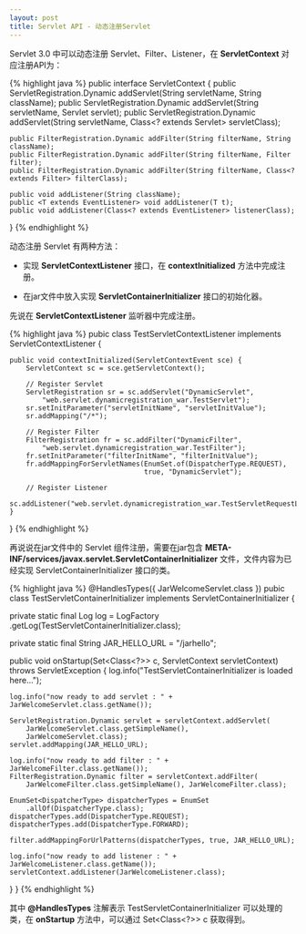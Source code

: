 ```yaml
---
layout: post
title: Servlet API - 动态注册Servlet
---
```


Servlet 3.0 中可以动态注册 Servlet、Filter、Listener，在 **ServletContext** 对应注册API为：

{% highlight java %}
public interface ServletContext {
    public ServletRegistration.Dynamic addServlet(String servletName, String className); 
    public ServletRegistration.Dynamic addServlet(String servletName, Servlet servlet); 
    public ServletRegistration.Dynamic addServlet(String servletName, Class<? extends Servlet> servletClass); 

    public FilterRegistration.Dynamic addFilter(String filterName, String className); 
    public FilterRegistration.Dynamic addFilter(String filterName, Filter filter); 
    public FilterRegistration.Dynamic addFilter(String filterName, Class<? extends Filter> filterClass); 

    public void addListener(String className); 
    public <T extends EventListener> void addListener(T t); 
    public void addListener(Class<? extends EventListener> listenerClass);
}
{% endhighlight %}


动态注册 Servlet 有两种方法：

* 实现 **ServletContextListener** 接口，在 **contextInitialized** 方法中完成注册。

* 在jar文件中放入实现 **ServletContainerInitializer** 接口的初始化器。

先说在 **ServletContextListener** 监听器中完成注册。

{% highlight java %}
pubic class TestServletContextListener implements ServletContextListener {

    public void contextInitialized(ServletContextEvent sce) { 
        ServletContext sc = sce.getServletContext(); 

        // Register Servlet 
        ServletRegistration sr = sc.addServlet("DynamicServlet", 
            "web.servlet.dynamicregistration_war.TestServlet"); 
        sr.setInitParameter("servletInitName", "servletInitValue"); 
        sr.addMapping("/*"); 

        // Register Filter 
        FilterRegistration fr = sc.addFilter("DynamicFilter", 
            "web.servlet.dynamicregistration_war.TestFilter"); 
        fr.setInitParameter("filterInitName", "filterInitValue"); 
        fr.addMappingForServletNames(EnumSet.of(DispatcherType.REQUEST), 
                                     true, "DynamicServlet"); 

        // Register Listener 
        sc.addListener("web.servlet.dynamicregistration_war.TestServletRequestListener"); 
    }
}
{% endhighlight %}

再说说在jar文件中的 Servlet 组件注册，需要在jar包含 **META-INF/services/javax.servlet.ServletContainerInitializer** 文件，文件内容为已经实现 ServletContainerInitializer 接口的类。

{% highlight java %}
@HandlesTypes({ JarWelcomeServlet.class }) 
pubic class TestServletContainerInitializer implements ServletContainerInitializer {

  private static final Log log = LogFactory 
      .getLog(TestServletContainerInitializer.class); 

  private static final String JAR_HELLO_URL = "/jarhello"; 

  public void onStartup(Set<Class<?>> c, ServletContext servletContext) 
      throws ServletException { 
    log.info("TestServletContainerInitializer is loaded here..."); 
    
    log.info("now ready to add servlet : " + JarWelcomeServlet.class.getName()); 
    
    ServletRegistration.Dynamic servlet = servletContext.addServlet( 
        JarWelcomeServlet.class.getSimpleName(), 
        JarWelcomeServlet.class); 
    servlet.addMapping(JAR_HELLO_URL); 

    log.info("now ready to add filter : " + JarWelcomeFilter.class.getName()); 
    FilterRegistration.Dynamic filter = servletContext.addFilter( 
        JarWelcomeFilter.class.getSimpleName(), JarWelcomeFilter.class); 

    EnumSet<DispatcherType> dispatcherTypes = EnumSet 
        .allOf(DispatcherType.class); 
    dispatcherTypes.add(DispatcherType.REQUEST); 
    dispatcherTypes.add(DispatcherType.FORWARD); 

    filter.addMappingForUrlPatterns(dispatcherTypes, true, JAR_HELLO_URL); 

    log.info("now ready to add listener : " + JarWelcomeListener.class.getName()); 
    servletContext.addListener(JarWelcomeListener.class); 
  } 
}
{% endhighlight %}

其中 **@HandlesTypes** 注解表示 TestServletContainerInitializer 可以处理的类，在 **onStartup** 方法中，可以通过 Set<Class<?>> c 获取得到。